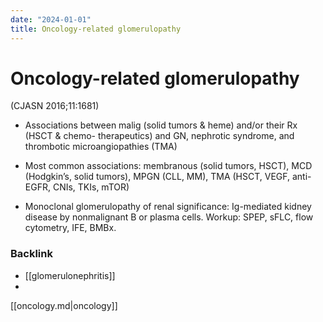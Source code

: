 ```yaml
---
date: "2024-01-01"
title: Oncology-related glomerulopathy
---
```


# Oncology-related glomerulopathy
 (CJASN 2016;11:1681)

* Associations between malig (solid tumors & heme) and/or their Rx (HSCT & chemo- therapeutics) and GN, nephrotic syndrome, and thrombotic microangiopathies (TMA)

* Most common associations: membranous (solid tumors, HSCT), MCD (Hodgkin’s, solid tumors), MPGN (CLL, MM), TMA (HSCT, VEGF, anti-EGFR, CNIs, TKIs, mTOR)

* Monoclonal glomerulopathy of renal significance: Ig-mediated kidney disease by nonmalignant B or plasma cells. Workup: SPEP, sFLC, flow cytometry, IFE, BMBx.
 


### Backlink

- [[glomerulonephritis]] 
- 
[[oncology.md|oncology]]

